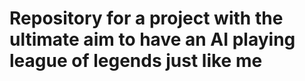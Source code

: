 Repository for a project with the ultimate aim to have an AI playing league of legends just like me
==================
